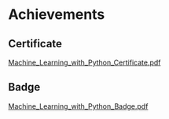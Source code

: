 

# Achievements
## Certificate
[Machine_Learning_with_Python_Certificate.pdf](https://prod-files-secure.s3.us-west-2.amazonaws.com/03e82b26-cccb-4906-bb56-adabcbdc0655/0f35a87e-0c16-48ac-af62-4e4cc34c6a19/Machine_Learning_with_Python_Certificate.pdf?X-Amz-Algorithm=AWS4-HMAC-SHA256&X-Amz-Content-Sha256=UNSIGNED-PAYLOAD&X-Amz-Credential=ASIAZI2LB466Z5OYR7RQ%2F20250208%2Fus-west-2%2Fs3%2Faws4_request&X-Amz-Date=20250208T051317Z&X-Amz-Expires=3600&X-Amz-Security-Token=IQoJb3JpZ2luX2VjEGwaCXVzLXdlc3QtMiJGMEQCIBYJgUNT6AoI357FpkTkSNbL47VVfP0WIhLgLKhWsIR1AiBeMhpf4S6kOkIt6sBkYTpId0SjVrCIwTHYvaZaTGzK3yqIBAiF%2F%2F%2F%2F%2F%2F%2F%2F%2F%2F8BEAAaDDYzNzQyMzE4MzgwNSIM84wIGHKcRF5Qu%2BvGKtwDL5VRnjzkUqoU4z6XDKVEPCoz%2BidFKYWvWNBfH79viR9MjhSm96uFYbUqqlScYPXAC6sDLPocWkljOG2%2BSZSKjtlv2oD88nxpe7nOhAP6PqZou0jEE40%2BRz%2F8hUN5A4rsKHVbs69VOUTN32Mrc1o0AVgLGX3ci7sY%2BKKhCEX7XcDFBGm%2FHJnY4J9%2FFSdn6Izllz9PTvGxvUY2e3dzD5pBY%2Ft3tzw2PkRxE7ixhVqULaW7kbzIZ8Wt9XDLcUD6uEWrjFjK35WUQYQD35tLeJTTBm%2FSjsFUrPMJ%2Bxd9kLEnulU2WpCs2G49hFrX7Ao1XFJaVr51IL%2BDsNuEgRbPyso1eNkX0gun64%2FYJ6koyZT6WJCGikc3AvM3BJ132Ec6XA1qzwYZWd17qXtyD%2FZatFkhR6xgZaJw31hvM4KmWTbaWf2EQD9rkIeulgI%2BQBRPOy04z2FOo87abO7qCWnVa6Docy3JEiLUXR2I7UzSy37sQBYdNIMkitJ92YlR2iXdSlQPbTsabhOBzxkH1NMqrRxiPe%2FXSbMd5gMvzoKz8C8DNjmuLhUb0f8qtREg%2FNtpjH0cYQld5FlXjKPlvbDpqBfU%2B8UuZaTXQzNi6W6M4gYAIQB0D74yhsfdJLh12AowurKbvQY6pgGutMBf2SkPILlvywTdiEIDY5DOC8%2BIW3WER6NzCYU3FYR%2BfumbEdeOHvbPLLA6323mEOUrERVbSiyO2K6%2Bgtn7BUzkZWDSvajtYgNkARIhMWKUk0OxCIQ6PEYBxj8hz6HYMXnVudPn6MJX2M8mWDaVjWYwIcuArpaaVsDfknAu%2F03vqc0jfqO4h2enPdJvMYtxWb%2BbmR5TlGGdS4xd8gcBmO4v31Sr&X-Amz-Signature=c84a90168a6a642da60b8437428a875f617414747163891eb6b3ebd59db02280&X-Amz-SignedHeaders=host&x-id=GetObject)
## Badge
[Machine_Learning_with_Python_Badge.pdf](https://prod-files-secure.s3.us-west-2.amazonaws.com/03e82b26-cccb-4906-bb56-adabcbdc0655/ff622a22-73d6-44e3-9c7b-e89a8e61b7aa/Machine_Learning_with_Python_Badge.pdf?X-Amz-Algorithm=AWS4-HMAC-SHA256&X-Amz-Content-Sha256=UNSIGNED-PAYLOAD&X-Amz-Credential=ASIAZI2LB466Z5OYR7RQ%2F20250208%2Fus-west-2%2Fs3%2Faws4_request&X-Amz-Date=20250208T051317Z&X-Amz-Expires=3600&X-Amz-Security-Token=IQoJb3JpZ2luX2VjEGwaCXVzLXdlc3QtMiJGMEQCIBYJgUNT6AoI357FpkTkSNbL47VVfP0WIhLgLKhWsIR1AiBeMhpf4S6kOkIt6sBkYTpId0SjVrCIwTHYvaZaTGzK3yqIBAiF%2F%2F%2F%2F%2F%2F%2F%2F%2F%2F8BEAAaDDYzNzQyMzE4MzgwNSIM84wIGHKcRF5Qu%2BvGKtwDL5VRnjzkUqoU4z6XDKVEPCoz%2BidFKYWvWNBfH79viR9MjhSm96uFYbUqqlScYPXAC6sDLPocWkljOG2%2BSZSKjtlv2oD88nxpe7nOhAP6PqZou0jEE40%2BRz%2F8hUN5A4rsKHVbs69VOUTN32Mrc1o0AVgLGX3ci7sY%2BKKhCEX7XcDFBGm%2FHJnY4J9%2FFSdn6Izllz9PTvGxvUY2e3dzD5pBY%2Ft3tzw2PkRxE7ixhVqULaW7kbzIZ8Wt9XDLcUD6uEWrjFjK35WUQYQD35tLeJTTBm%2FSjsFUrPMJ%2Bxd9kLEnulU2WpCs2G49hFrX7Ao1XFJaVr51IL%2BDsNuEgRbPyso1eNkX0gun64%2FYJ6koyZT6WJCGikc3AvM3BJ132Ec6XA1qzwYZWd17qXtyD%2FZatFkhR6xgZaJw31hvM4KmWTbaWf2EQD9rkIeulgI%2BQBRPOy04z2FOo87abO7qCWnVa6Docy3JEiLUXR2I7UzSy37sQBYdNIMkitJ92YlR2iXdSlQPbTsabhOBzxkH1NMqrRxiPe%2FXSbMd5gMvzoKz8C8DNjmuLhUb0f8qtREg%2FNtpjH0cYQld5FlXjKPlvbDpqBfU%2B8UuZaTXQzNi6W6M4gYAIQB0D74yhsfdJLh12AowurKbvQY6pgGutMBf2SkPILlvywTdiEIDY5DOC8%2BIW3WER6NzCYU3FYR%2BfumbEdeOHvbPLLA6323mEOUrERVbSiyO2K6%2Bgtn7BUzkZWDSvajtYgNkARIhMWKUk0OxCIQ6PEYBxj8hz6HYMXnVudPn6MJX2M8mWDaVjWYwIcuArpaaVsDfknAu%2F03vqc0jfqO4h2enPdJvMYtxWb%2BbmR5TlGGdS4xd8gcBmO4v31Sr&X-Amz-Signature=49ceac428c17b28c5a735d76c66b38c30a347124d2abd8f660911c802ac061a7&X-Amz-SignedHeaders=host&x-id=GetObject)
